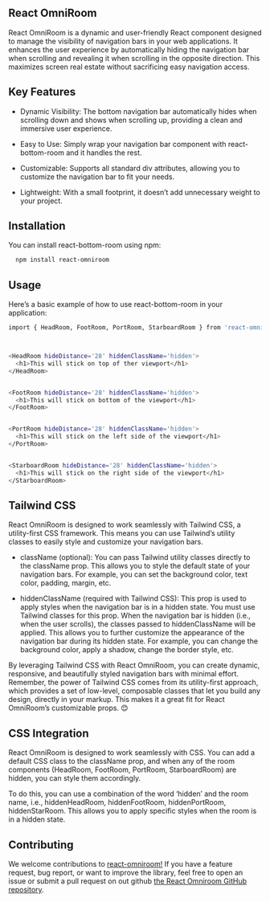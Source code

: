   ## React OmniRoom


  React OmniRoom is a dynamic and user-friendly React component designed to manage the visibility of navigation bars in your web applications. It enhances the user experience by automatically hiding the navigation bar when scrolling and revealing it when scrolling in the opposite direction. This maximizes screen real estate without sacrificing easy navigation access.

  ## Key Features

  - Dynamic Visibility: The bottom navigation bar automatically hides when scrolling down and shows when scrolling up, providing a clean and immersive user experience.

  - Easy to Use: Simply wrap your navigation bar component with react-bottom-room and it handles the rest.

  - Customizable: Supports all standard div attributes, allowing you to customize the navigation bar to fit your needs.

  - Lightweight: With a small footprint, it doesn’t add unnecessary weight to your project.

  ## Installation

  You can install react-bottom-room using npm:

  ```bash
    npm install react-omniroom
  ```

  ## Usage

  Here’s a basic example of how to use react-bottom-room in your application:

  ``` bash
  import { HeadRoom, FootRoom, PortRoom, StarboardRoom } from 'react-omniroom';



  <HeadRoom hideDistance='28' hiddenClassName='hidden'>
    <h1>This will stick on top of ther viewport</h1>
  </HeadRoom>


  <FootRoom hideDistance='28' hiddenClassName='hidden'>
    <h1>This will stick on bottom of the viewport</h1>
  </FootRoom>
  

  <PortRoom hideDistance='28' hiddenClassName='hidden'>
    <h1>This will stick on the left side of the viewport</h1>
  </PortRoom>


  <StarboardRoom hideDistance='28' hiddenClassName='hidden'>
    <h1>This will stick on the right side of the viewport</h1>
  </StarboardRoom>

  ```


  ## Tailwind CSS
  React OmniRoom is designed to work seamlessly with Tailwind CSS, a utility-first CSS framework. This means you can use Tailwind’s utility classes to easily style and customize your navigation bars.

  - className (optional): You can pass Tailwind utility classes directly to the className prop. This allows you to style the default state of your navigation bars. For example, you can set the background color, text color, padding, margin, etc.

  - hiddenClassName (required with Tailwind CSS): This prop is used to apply styles when the navigation bar is in a hidden state. You must use Tailwind classes for this prop. When the navigation bar is hidden (i.e., when the user scrolls), the classes passed to hiddenClassName will be applied. This allows you to further customize the appearance of the navigation bar during its hidden state. For example, you can change the background color, apply a shadow, change the border style, etc.

  By leveraging Tailwind CSS with React OmniRoom, you can create dynamic, responsive, and beautifully styled navigation bars with minimal effort. Remember, the power of Tailwind CSS comes from its utility-first approach, which provides a set of low-level, composable classes that let you build any design, directly in your markup. This makes it a great fit for React OmniRoom’s customizable props. 😊


  ## CSS Integration
   React OmniRoom is designed to work seamlessly with CSS. You can add a default CSS class to the className prop, and when any of the room components (HeadRoom, FootRoom, PortRoom, StarboardRoom) are hidden, you can style them accordingly.

  To do this, you can use a combination of the word ‘hidden’ and the room name, i.e., hiddenHeadRoom, hiddenFootRoom, hiddenPortRoom, hiddenStarRoom. This allows you to apply specific styles when the room is in a hidden state.


  ## Contributing

  We welcome contributions to [react-omniroom!](https://www.npmjs.com/package/react-omniroom) If you have a feature request, bug report, or want to improve the library, feel free to open an issue or submit a pull request on out github [the React Omniroom GitHub repository](https://github.com/DamifeZion/react-omniroom).